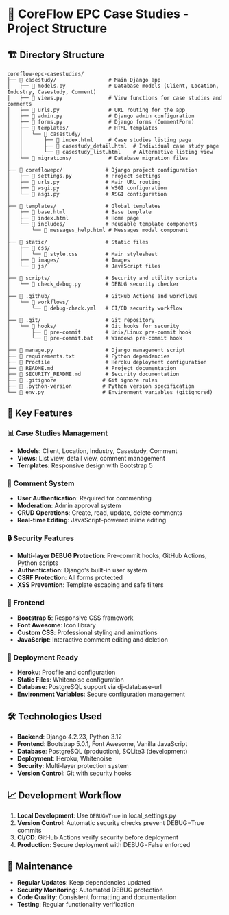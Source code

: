 # 📁 CoreFlow EPC Case Studies - Project Structure

## 🏗️ Directory Structure

```
coreflow-epc-casestudies/
├── 📁 casestudy/                 # Main Django app
│   ├── 📄 models.py              # Database models (Client, Location, Industry, Casestudy, Comment)
│   ├── 📄 views.py               # View functions for case studies and comments
│   ├── 📄 urls.py                # URL routing for the app
│   ├── 📄 admin.py               # Django admin configuration
│   ├── 📄 forms.py               # Django forms (CommentForm)
│   ├── 📁 templates/             # HTML templates
│   │   └── 📁 casestudy/
│   │       ├── 📄 index.html     # Case studies listing page
│   │       ├── 📄 casestudy_detail.html  # Individual case study page
│   │       └── 📄 casestudy_list.html    # Alternative listing view
│   └── 📁 migrations/            # Database migration files
│
├── 📁 coreflowepc/              # Django project configuration
│   ├── 📄 settings.py           # Project settings
│   ├── 📄 urls.py               # Main URL routing
│   ├── 📄 wsgi.py               # WSGI configuration
│   └── 📄 asgi.py               # ASGI configuration
│
├── 📁 templates/                # Global templates
│   ├── 📄 base.html             # Base template
│   ├── 📄 index.html            # Home page
│   └── 📁 includes/             # Reusable template components
│       └── 📄 messages_help.html # Messages modal component
│
├── 📁 static/                   # Static files
│   ├── 📁 css/
│   │   └── 📄 style.css         # Main stylesheet
│   ├── 📁 images/               # Images
│   └── 📁 js/                   # JavaScript files
│
├── 📁 scripts/                  # Security and utility scripts
│   └── 📄 check_debug.py        # DEBUG security checker
│
├── 📁 .github/                  # GitHub Actions and workflows
│   └── 📁 workflows/
│       └── 📄 debug-check.yml   # CI/CD security workflow
│
├── 📁 .git/                     # Git repository
│   └── 📁 hooks/                # Git hooks for security
│       ├── 📄 pre-commit        # Unix/Linux pre-commit hook
│       └── 📄 pre-commit.bat    # Windows pre-commit hook
│
├── 📄 manage.py                 # Django management script
├── 📄 requirements.txt          # Python dependencies
├── 📄 Procfile                  # Heroku deployment configuration
├── 📄 README.md                 # Project documentation
├── 📄 SECURITY_README.md        # Security documentation
├── 📄 .gitignore               # Git ignore rules
├── 📄 .python-version          # Python version specification
└── 📄 env.py                   # Environment variables (gitignored)
```

## 🎯 Key Features

### 📊 Case Studies Management
- **Models**: Client, Location, Industry, Casestudy, Comment
- **Views**: List view, detail view, comment management
- **Templates**: Responsive design with Bootstrap 5

### 💬 Comment System
- **User Authentication**: Required for commenting
- **Moderation**: Admin approval system
- **CRUD Operations**: Create, read, update, delete comments
- **Real-time Editing**: JavaScript-powered inline editing

### 🔒 Security Features
- **Multi-layer DEBUG Protection**: Pre-commit hooks, GitHub Actions, Python scripts
- **Authentication**: Django's built-in user system
- **CSRF Protection**: All forms protected
- **XSS Prevention**: Template escaping and safe filters

### 🎨 Frontend
- **Bootstrap 5**: Responsive CSS framework
- **Font Awesome**: Icon library
- **Custom CSS**: Professional styling and animations
- **JavaScript**: Interactive comment editing and deletion

### 🚀 Deployment Ready
- **Heroku**: Procfile and configuration
- **Static Files**: Whitenoise configuration
- **Database**: PostgreSQL support via dj-database-url
- **Environment Variables**: Secure configuration management

## 🛠️ Technologies Used

- **Backend**: Django 4.2.23, Python 3.12
- **Frontend**: Bootstrap 5.0.1, Font Awesome, Vanilla JavaScript
- **Database**: PostgreSQL (production), SQLite3 (development)
- **Deployment**: Heroku, Whitenoise
- **Security**: Multi-layer protection system
- **Version Control**: Git with security hooks

## 📈 Development Workflow

1. **Local Development**: Use `DEBUG=True` in local_settings.py
2. **Version Control**: Automatic security checks prevent DEBUG=True commits
3. **CI/CD**: GitHub Actions verify security before deployment
4. **Production**: Secure deployment with DEBUG=False enforced

## 🔧 Maintenance

- **Regular Updates**: Keep dependencies updated
- **Security Monitoring**: Automated DEBUG protection
- **Code Quality**: Consistent formatting and documentation
- **Testing**: Regular functionality verification
